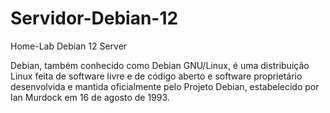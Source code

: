 # Servidor-Debian-12
Home-Lab Debian 12 Server

Debian, também conhecido como Debian GNU/Linux, é uma distribuição Linux feita de software livre e de código aberto e software proprietário desenvolvida e mantida oficialmente pelo Projeto Debian, estabelecido por Ian Murdock em 16 de agosto de 1993.
